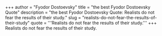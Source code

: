 +++
author = "Fyodor Dostoevsky"
title = "the best Fyodor Dostoevsky Quote"
description = "the best Fyodor Dostoevsky Quote: Realists do not fear the results of their study."
slug = "realists-do-not-fear-the-results-of-their-study"
quote = '''Realists do not fear the results of their study.'''
+++
Realists do not fear the results of their study.

